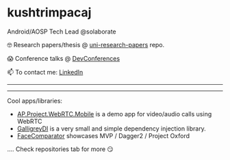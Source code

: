 
<!--
**KushtrimPacaj/kushtrimpacaj** is a ✨ _special_ ✨ repository because its `README.md` (this file) appears on your GitHub profile.

Here are some ideas to get you started:

- 🔭 I’m currently working on ...
- 🌱 I’m currently learning ...
- 👯 I’m looking to collaborate on ...
- 🤔 I’m looking for help with ...
- 💬 Ask me about ...
- 📫 How to reach me: ...
- 😄 Pronouns: ...
- ⚡ Fun fact: ...
-->


# kushtrimpacaj

Android/AOSP Tech Lead @solaborate 

🤓 Research papers/thesis @ [uni-research-papers](https://github.com/KushtrimPacaj/uni-research-papers) repo.

😱 Conference talks @ [DevConferences](https://github.com/KushtrimPacaj/DevConferences)

📫 To contact me: [LinkedIn](https://www.linkedin.com/in/kushtrimpacaj/)



------
------

Cool apps/libraries:

- [AP.Project.WebRTC.Mobile](https://github.com/KushtrimPacaj/AP.Project.WebRTC.Mobile) is a demo app for video/audio calls using WebRTC
- [GalligreyDI](https://github.com/KushtrimPacaj/gallifreydi) is a very small and simple dependency injection library.
- [FaceComparator](https://github.com/KushtrimPacaj/FaceComparator) showcases MVP / Dagger2 / Project Oxford  
 
.... 
Check repositories tab for more 😏
